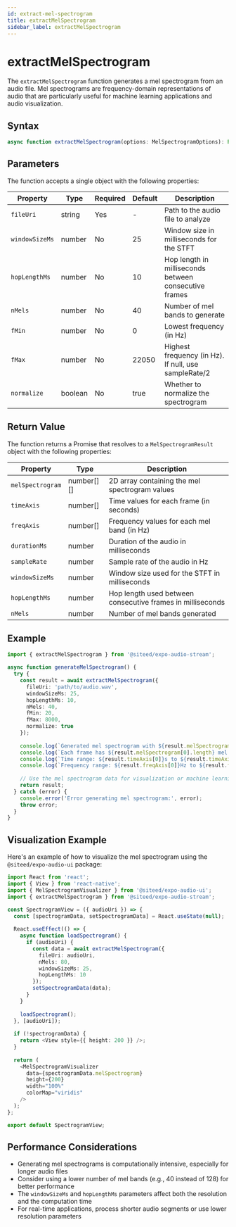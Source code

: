 ```yaml
---
id: extract-mel-spectrogram
title: extractMelSpectrogram
sidebar_label: extractMelSpectrogram
---
```


# extractMelSpectrogram

The `extractMelSpectrogram` function generates a mel spectrogram from an audio file. Mel spectrograms are frequency-domain representations of audio that are particularly useful for machine learning applications and audio visualization.

## Syntax

```typescript
async function extractMelSpectrogram(options: MelSpectrogramOptions): Promise<MelSpectrogramResult>
```

## Parameters

The function accepts a single object with the following properties:

| Property | Type | Required | Default | Description |
|----------|------|----------|---------|-------------|
| `fileUri` | string | Yes | - | Path to the audio file to analyze |
| `windowSizeMs` | number | No | 25 | Window size in milliseconds for the STFT |
| `hopLengthMs` | number | No | 10 | Hop length in milliseconds between consecutive frames |
| `nMels` | number | No | 40 | Number of mel bands to generate |
| `fMin` | number | No | 0 | Lowest frequency (in Hz) |
| `fMax` | number | No | 22050 | Highest frequency (in Hz). If null, use sampleRate/2 |
| `normalize` | boolean | No | true | Whether to normalize the spectrogram |

## Return Value

The function returns a Promise that resolves to a `MelSpectrogramResult` object with the following properties:

| Property | Type | Description |
|----------|------|-------------|
| `melSpectrogram` | number[][] | 2D array containing the mel spectrogram values |
| `timeAxis` | number[] | Time values for each frame (in seconds) |
| `freqAxis` | number[] | Frequency values for each mel band (in Hz) |
| `durationMs` | number | Duration of the audio in milliseconds |
| `sampleRate` | number | Sample rate of the audio in Hz |
| `windowSizeMs` | number | Window size used for the STFT in milliseconds |
| `hopLengthMs` | number | Hop length used between consecutive frames in milliseconds |
| `nMels` | number | Number of mel bands generated |

## Example

```typescript
import { extractMelSpectrogram } from '@siteed/expo-audio-stream';

async function generateMelSpectrogram() {
  try {
    const result = await extractMelSpectrogram({
      fileUri: 'path/to/audio.wav',
      windowSizeMs: 25,
      hopLengthMs: 10,
      nMels: 40,
      fMin: 20,
      fMax: 8000,
      normalize: true
    });
    
    console.log(`Generated mel spectrogram with ${result.melSpectrogram.length} frames`);
    console.log(`Each frame has ${result.melSpectrogram[0].length} mel bands`);
    console.log(`Time range: ${result.timeAxis[0]}s to ${result.timeAxis[result.timeAxis.length-1]}s`);
    console.log(`Frequency range: ${result.freqAxis[0]}Hz to ${result.freqAxis[result.freqAxis.length-1]}Hz`);
    
    // Use the mel spectrogram data for visualization or machine learning
    return result;
  } catch (error) {
    console.error('Error generating mel spectrogram:', error);
    throw error;
  }
}
```

## Visualization Example

Here's an example of how to visualize the mel spectrogram using the `@siteed/expo-audio-ui` package:

```typescript
import React from 'react';
import { View } from 'react-native';
import { MelSpectrogramVisualizer } from '@siteed/expo-audio-ui';
import { extractMelSpectrogram } from '@siteed/expo-audio-stream';

const SpectrogramView = ({ audioUri }) => {
  const [spectrogramData, setSpectrogramData] = React.useState(null);
  
  React.useEffect(() => {
    async function loadSpectrogram() {
      if (audioUri) {
        const data = await extractMelSpectrogram({
          fileUri: audioUri,
          nMels: 80,
          windowSizeMs: 25,
          hopLengthMs: 10
        });
        setSpectrogramData(data);
      }
    }
    
    loadSpectrogram();
  }, [audioUri]);
  
  if (!spectrogramData) {
    return <View style={{ height: 200 }} />;
  }
  
  return (
    <MelSpectrogramVisualizer
      data={spectrogramData.melSpectrogram}
      height={200}
      width="100%"
      colorMap="viridis"
    />
  );
};

export default SpectrogramView;
```

## Performance Considerations

- Generating mel spectrograms is computationally intensive, especially for longer audio files
- Consider using a lower number of mel bands (e.g., 40 instead of 128) for better performance
- The `windowSizeMs` and `hopLengthMs` parameters affect both the resolution and the computation time
- For real-time applications, process shorter audio segments or use lower resolution parameters 
